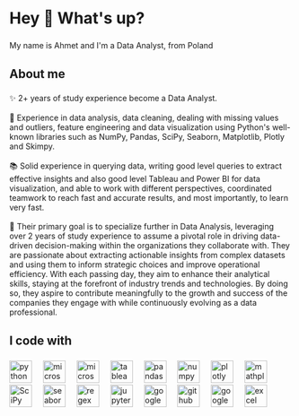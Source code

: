 <h1 align="left">Hey 👋 What's up?</h1>

###

<p align="left">My name is Ahmet and I'm a Data Analyst, from Poland</p>

###

<h2 align="left">About me</h2>

###

<p align="left">✨ 2+ years of study experience become a Data Analyst.<br><br>🚀 Experience in data analysis, data cleaning, dealing with missing values and outliers, feature engineering and data visualization using Python's well-known libraries such as NumPy, Pandas, SciPy, Seaborn, Matplotlib, Plotly and Skimpy.<br><br>📚 Solid experience in querying data, writing good level queries to extract effective insights and also good level Tableau and Power BI for data visualization, and able to work with different perspectives, coordinated teamwork to reach fast and accurate results, and most importantly, to learn very fast.<br><br>🎯 Their primary goal is to specialize further in Data Analysis, leveraging over 2 years of study experience to assume a pivotal role in driving data-driven decision-making within the organizations they collaborate with. They are passionate about extracting actionable insights from complex datasets and using them to inform strategic choices and improve operational efficiency. With each passing day, they aim to enhance their analytical skills, staying at the forefront of industry trends and technologies. By doing so, they aspire to contribute meaningfully to the growth and success of the companies they engage with while continuously evolving as a data professional.</p>

###

<h2 align="left">I code with</h2>

###

<div align="left">
  <img src="https://cdn.jsdelivr.net/gh/devicons/devicon/icons/python/python-original.svg" height="40" alt="python logo"  />
  <img width="12" />
  <img src="https://cdn.simpleicons.org/microsoftsqlserver/CC2927" height="40" alt="microsoftsqlserver logo"  />
  <img width="12" />
  <img src="https://cdn-icons-png.flaticon.com/512/4248/4248443.png" height="40" alt="microsoftsqlserver logo"  />
  <img width="12" />
  <img src="https://camo.githubusercontent.com/3b5a45a66eb0a6511f86d8c054d58f06bda2b59a188750896c22d650e64cf913/68747470733a2f2f6c6f676f732d776f726c642e6e65742f77702d636f6e74656e742f75706c6f6164732f323032312f31302f5461626c6561752d456d626c656d2e706e67" height="40" alt="tableau logo"  />
  <img width="12" />
  <img src="https://cdn.jsdelivr.net/gh/devicons/devicon/icons/pandas/pandas-original.svg" height="40" alt="pandas logo"  />
  <img width="12" />
  <img src="https://cdn.jsdelivr.net/gh/devicons/devicon/icons/numpy/numpy-original.svg" height="40" alt="numpy logo"  />
  <img width="12" />
  <img src="https://camo.githubusercontent.com/28cfc72a00cbc9d811865cb0b0103d947564e11e17105a319703098fe3dce5ae/68747470733a2f2f7777772e766563746f726c6f676f2e7a6f6e652f6c6f676f732f706c6f745f6c792f706c6f745f6c792d6f6666696369616c2e737667" height="40" alt="plotly logo"  />
  <img width="12" />
  <img src="https://camo.githubusercontent.com/4571184cfb69acb12ec5999006f3497ce904a6fcdf973a8dda56b3ed9d82df59/68747470733a2f2f75706c6f61642e77696b696d656469612e6f72672f77696b6970656469612f636f6d6d6f6e732f7468756d622f302f30312f437265617465645f776974685f4d6174706c6f746c69622d6c6f676f2e7376672f3230343870782d437265617465645f776974685f4d6174706c6f746c69622d6c6f676f2e7376672e706e67" height="40" alt="mathplotlib logo"  />
  <img width="12" />
  <img src="https://camo.githubusercontent.com/00e95afe3084fc39f7e4c377ecaa0489c71924cc30e037c5a4a689a319c8de8b/68747470733a2f2f73747564796f70656469612e636f6d2f77702d636f6e74656e742f75706c6f6164732f323032332f30372f73636970792e706e67" height="40" alt="SciPy logo"  />
  <img width="12" />
  <img src="https://camo.githubusercontent.com/08d98ece5b14553925ebb99b8d15f62c900cad19b169de578a68bdb057d50c68/68747470733a2f2f736561626f726e2e7079646174612e6f72672f5f696d616765732f6c6f676f2d74616c6c2d6c6967687462672e737667" height="40" alt="seaborn logo"  />
  <img width="12" />
  <img src="https://skillicons.dev/icons?i=regex" height="40" alt="regex logo"  />
  <img width="12" />
  <img src="https://cdn.simpleicons.org/jupyter/F37626" height="40" alt="jupyter logo"  />
  <img width="12" />
  <img src="https://upload.wikimedia.org/wikipedia/commons/d/d0/Google_Colaboratory_SVG_Logo.svg" height="40" alt="google CoLab logo"  />
  <img width="12" />
  <img src="https://skillicons.dev/icons?i=github" height="40" alt="github logo"  />
  <img width="12" />
  <img src="https://upload.wikimedia.org/wikipedia/commons/3/30/Google_Sheets_logo_%282014-2020%29.svg" height="40" alt="google sheets logo"  />
  <img width="12" />
  <img src="https://camo.githubusercontent.com/afa35eabf3843dfc8a1765d396a12e9d498ce8c74b7131bdc31e4fcb45b750b3/68747470733a2f2f313030306c6f676f732e6e65742f77702d636f6e74656e742f75706c6f6164732f323032302f30382f4d6963726f736f66742d457863656c2d4c6f676f2e706e67" height="40" alt="excel logo"  />
  
  
</div>

###
